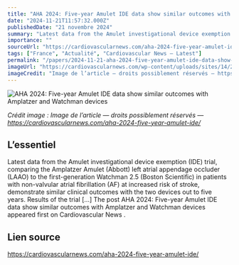```yaml
---
title: "AHA 2024: Five-year Amulet IDE data show similar outcomes with Amplatzer and Watchman devices"
date: "2024-11-21T11:57:32.000Z"
publishedDate: "21 novembre 2024"
summary: "Latest data from the Amulet investigational device exemption (IDE) trial, comparing the Amplatzer Amulet (Abbott) left atrial appendage occluder (LAAO) to the first-generation Watchman 2.5 (Boston Scientific) in patients with non-valvular atrial fibrillation (AF) at increased risk of stroke, demonstrate similar clinical outcomes with the two devices out to five years. Results of the trial [&#8230;] The post AHA 2024: Five-year Amulet IDE data show similar outcomes with Amplatzer and Watchman devices appeared first on Cardiovascular News ."
importance: ""
sourceUrl: "https://cardiovascularnews.com/aha-2024-five-year-amulet-ide/"
tags: ["France", "Actualité", "Cardiovascular News — Latest"]
permalink: "/papers/2024-11-21-aha-2024-five-year-amulet-ide-data-show-similar-outcomes-with-amplatzer-and-watchman-devices"
imageUrl: "https://cardiovascularnews.com/wp-content/uploads/sites/14/2024/11/Dhanunjaya_Lakkireddy_main.jpg"
imageCredit: "Image de l’article — droits possiblement réservés — https://cardiovascularnews.com/aha-2024-five-year-amulet-ide/"
---
```


![AHA 2024: Five-year Amulet IDE data show similar outcomes with Amplatzer and Watchman devices](https://cardiovascularnews.com/wp-content/uploads/sites/14/2024/11/Dhanunjaya_Lakkireddy_main.jpg)

*Crédit image : Image de l’article — droits possiblement réservés — https://cardiovascularnews.com/aha-2024-five-year-amulet-ide/*

## L’essentiel

Latest data from the Amulet investigational device exemption (IDE) trial, comparing the Amplatzer Amulet (Abbott) left atrial appendage occluder (LAAO) to the first-generation Watchman 2.5 (Boston Scientific) in patients with non-valvular atrial fibrillation (AF) at increased risk of stroke, demonstrate similar clinical outcomes with the two devices out to five years. Results of the trial [&#8230;] The post AHA 2024: Five-year Amulet IDE data show similar outcomes with Amplatzer and Watchman devices appeared first on Cardiovascular News .

## Lien source

https://cardiovascularnews.com/aha-2024-five-year-amulet-ide/
